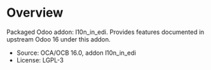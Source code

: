 # Overview

Packaged Odoo addon: l10n_in_edi. Provides features documented in upstream Odoo 16 under this addon.

- Source: OCA/OCB 16.0, addon l10n_in_edi
- License: LGPL-3
